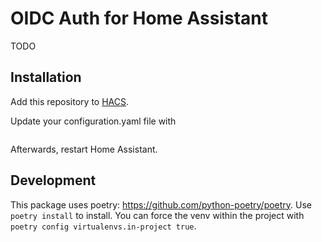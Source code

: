 # OIDC Auth for Home Assistant

TODO

## Installation

Add this repository to [HACS](https://hacs.xyz/).

Update your configuration.yaml file with

```yaml

```

Afterwards, restart Home Assistant.

## Development
This package uses poetry: https://github.com/python-poetry/poetry. Use `poetry install` to install.
You can force the venv within the project with `poetry config virtualenvs.in-project true`.